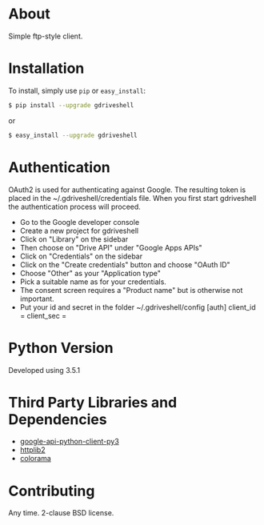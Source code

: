 # About
Simple ftp-style client.

# Installation
To install, simply use `pip` or `easy_install`:

```bash
$ pip install --upgrade gdriveshell
```
or
```bash
$ easy_install --upgrade gdriveshell
```

# Authentication

OAuth2 is used for authenticating against Google. The resulting token is placed in the
~/.gdriveshell/credentials file. When you first start gdriveshell the authentication process will
proceed.

* Go to the Google developer console
* Create a new project for gdriveshell
* Click on "Library" on the sidebar
* Then choose on "Drive API" under "Google Apps APIs"
* Click on "Credentials" on the sidebar
* Click on the  "Create credentials" button and choose "OAuth ID"
* Choose "Other" as your "Application type"
* Pick a suitable name as for your credentials.
* The consent screen requires a "Product name" but is otherwise not important.
* Put your id and secret in the folder ~/.gdriveshell/config
    [auth]
    client_id = <your id>
    client_sec = <your secret>

# Python Version
Developed using 3.5.1

# Third Party Libraries and Dependencies

* [google-api-python-client-py3](https://pypi.python.org/pypi/google-api-python-client-py3/)
* [httplib2](https://pypi.python.org/pypi/httplib2/)
* [colorama](https://pypi.python.org/pypi/colorama/)

# Contributing
Any time. 2-clause BSD license.
